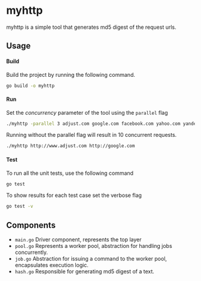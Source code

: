 # myhttp
myhttp is a simple tool that generates  md5 digest of the request urls.
## Usage
#### Build
Build the project by running the following command. 
```sh
go build -o myhttp
```
#### Run
Set the *concurrency* parameter of the tool using the `parallel` flag
```sh
./myhttp -parallel 3 adjust.com google.com facebook.com yahoo.com yandex.com twitter.com reddit.com/r/funny reddit.com/r/notfunny baroquemusiclibrary.com
```
Running without the parallel flag will result in 10 concurrent requests.
```sh
./myhttp http://www.adjust.com http://google.com
```
#### Test
To run all the unit tests, use the following command
```sh
go test
```
To show results for each test case set the verbose flag
```sh
go test -v
```
## Components
- `main.go` Driver component, represents the top layer 
- `pool.go` Represents a worker pool, abstraction for handling jobs concurrently.
- `job.go`  Abstraction for issuing a command to the worker pool, encapsulates execution logic.
- `hash.go` Responsible for generating md5 digest of a text.
